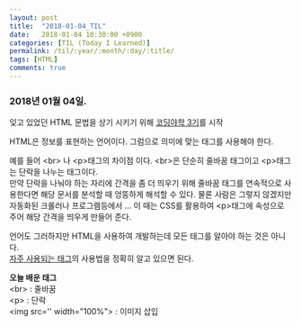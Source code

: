 ```yaml
---
layout: post
title:  "2018-01-04_TIL"
date:   2018-01-04 10:30:00 +0900
categories: [TIL (Today I Learned)]
permalink: /til/:year/:month/:day/:title/
tags: [HTML]    
comments: true
---
```

### 2018년 01월 04일.  

잊고 있었던 HTML 문법을 상기 시키기 위해 [코딩야학 3기](http://code-night.ga)를 시작  

HTML은 정보를 표현하는 언어이다. 그럼으로 의미에 맞는 태그를 사용해야 한다.  

예를 들어 \<br\> 나 \<p\>태그의 차이점 이다. \<br\>은 단순히 줄바꿈 태그이고 \<p\>태그는 단락을 나누는 태그이다.  
만약 단락을 나눠야 하는 자리에 간격을 좀 더 띄우기 위해 줄바꿈 태그를 연속적으로 사용한다면 해당 문서를 분석할 때 엉뚱하게 해석할 수 있다. 물론 사람은 그렇지 않겠지만 자동화된 크롤러나 프로그램등에서 ... 이 때는 CSS를 활용하여 \<p\>태그에 속성으로 주어 해당 간격을 띄우게 만들어 준다.

언어도 그러하지만 HTML을 사용하여 개발하는데 모든 태그를 알아야 하는 것은 아니다.  
[자주 사용되는 태그](https://www.advancedwebranking.com/html/)의 사용법을 정확히 알고 있으면 된다.  

**오늘 배운 태그**  
\<br\> : 줄바꿈  
\<p\> : 단락  
\<img src='' width="100%"\> : 이미지 삽입

